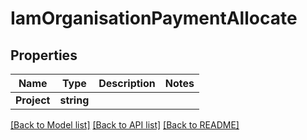 # IamOrganisationPaymentAllocate

## Properties

Name | Type | Description | Notes
------------ | ------------- | ------------- | -------------
**Project** | **string** |  | 

[[Back to Model list]](../README.md#documentation-for-models) [[Back to API list]](../README.md#documentation-for-api-endpoints) [[Back to README]](../README.md)



